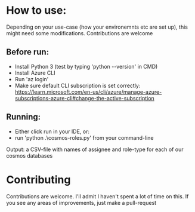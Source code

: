 # How to use:
Depending on your use-case (how your environemnts etc are set up), this might need some modifications. 
Contributions are welcome 


## Before run: 
 - Install Python 3  (test by typing 'python --version' in CMD)
 - Install Azure CLI 
 - Run 'az login'
 - Make sure default CLI subscription is set correctly: 
    https://learn.microsoft.com/en-us/cli/azure/manage-azure-subscriptions-azure-cli#change-the-active-subscription


## Running: 
 - Either click run in your IDE, or:
 - run 'python .\cosmos-roles.py' from your command-line

Output: a CSV-file with names of assignee and role-type for each of our cosmos databases


# Contributing 
Contributions are welcome. I'll admit I haven't spent a lot of time on this. 
If you see any areas of improvements, just make a pull-request
